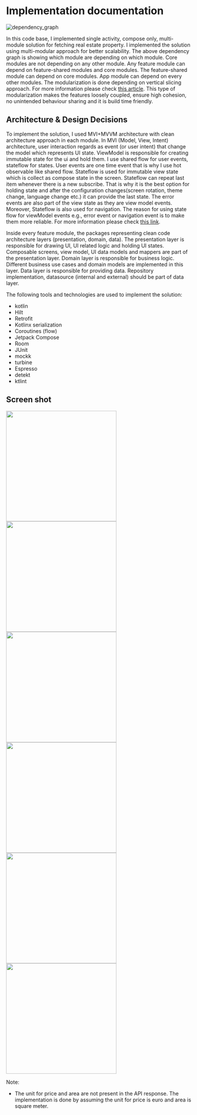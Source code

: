 # Implementation documentation
![dependency_graph](images/dependency_graph.png)

In this code base, I implemented single activity, compose only, multi-module solution for fetching 
real estate property. I implemented the solution using multi-modular approach for better scalability.
The above dependency graph is showing which module are depending on which module. Core modules are
not depending on any other module. Any feature module can depend on feature-shared modules and core 
modules. The feature-shared module can depend on core modules. App module can depend on every other 
modules. The modularization is done depending on vertical slicing approach. For more information 
please check [this article](https://jeroenmols.com/blog/2019/03/18/modularizationarchitecture/).
This type of modularization makes the features loosely coupled, ensure high cohesion, no unintended 
behaviour sharing and it is build time friendly.

## Architecture & Design Decisions
To implement the solution, I used MVI+MVVM architecture with clean architecture
approach in each module. In MVI (Model, View, Intent) architecture, user interaction regards as 
event (or user intent) that change the model which represents UI state. ViewModel is responsible for
creating immutable state for the ui and hold them. I use shared flow for user events, stateflow for
states. User events are one time event that is why I use hot observable like shared flow. Stateflow 
is used for immutable view state which is collect as compose state in the screen. Stateflow can 
repeat last item whenever there is a new subscribe. That is why it is the best option for holding 
state and after the configuration changes(screen rotation, theme change, language change etc.) it 
can provide the last state. The error events are also part of the view state as they are view model 
events. Moreover, Stateflow is also used for navigation. The reason for using state flow for 
viewModel events e.g., error event or navigation event is to make them more reliable. For more 
information please check [this link](https://medium.com/androiddevelopers/viewmodel-one-off-event-antipatterns-16a1da869b95). 

Inside every feature module, the packages representing clean code architecture layers (presentation,
domain, data). The presentation layer is responsible for drawing UI, UI related logic and holding UI
states. Composable screens, view model, UI data models and mappers are part of the presentation layer. 
Domain layer is responsible for business logic. Different business use cases and domain models are 
implemented in this layer. Data layer is responsible for providing data. Repository implementation, 
datasource (internal and external) should be part of data layer. 

The following tools and technologies are used to implement the solution:

- kotlin
- Hilt
- Retrofit
- Kotlinx serialization
- Coroutines (flow)
- Jetpack Compose
- Room
- JUnit
- mockk
- turbine
- Espresso
- detekt
- ktlint

## Screen shot
<p float="left">
<img src="images/realestate-1.png" width="300">
<img src="images/realestate-2.png" width="300">
<img src="images/realestate-3.png" width="300">
<img src="images/realestate-4.png" width="300">
<img src="images/realestate-5.png" width="300">
<img src="images/realestate-6.png" width="300">
</p>

Note:
- The unit for price and area are not present in the API response. The implementation is done by
assuming the unit for price is euro and area is square meter. 
